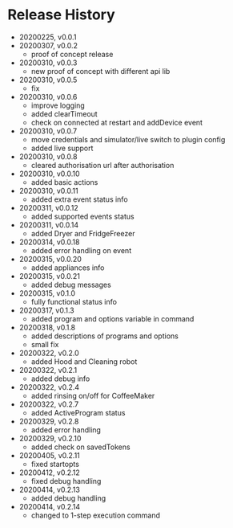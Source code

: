 # Release History

* 20200225, v0.0.1
* 20200307, v0.0.2
	* proof of concept release
* 20200310, v0.0.3
	* new proof of concept with different api lib
* 20200310, v0.0.5
	* fix
* 20200310, v0.0.6
	* improve logging
	* added clearTimeout
	* check on connected at restart and addDevice event
* 20200310, v0.0.7
	* move credentials and simulator/live switch to plugin config
	* added live support
* 20200310, v0.0.8
	* cleared authorisation url after authorisation
* 20200310, v0.0.10
	* added basic actions
* 20200310, v0.0.11
	* added extra event status info
* 20200311, v0.0.12
	* added supported events status
* 20200311, v0.0.14
	* added Dryer and FridgeFreezer
* 20200314, v0.0.18
	* added error handling on event
* 20200315, v0.0.20
	* added appliances info
* 20200315, v0.0.21
	* added debug messages
* 20200315, v0.1.0
	* fully functional status info
* 20200317, v0.1.3
	* added program and options variable in command
* 20200318, v0.1.8
	* added descriptions of programs and options
	* small fix
* 20200322, v0.2.0
	* added Hood and Cleaning robot
* 20200322, v0.2.1
	* added debug info
* 20200322, v0.2.4
	* added rinsing on/off for CoffeeMaker
* 20200322, v0.2.7
	* added ActiveProgram status
* 20200329, v0.2.8
	* added error handling
* 20200329, v0.2.10
	* added check on savedTokens
* 20200405, v0.2.11
	* fixed startopts
* 20200412, v0.2.12
	* fixed debug handling
* 20200414, v0.2.13
	* added debug handling
* 20200414, v0.2.14
	* changed to 1-step execution command
